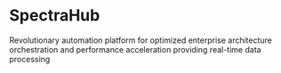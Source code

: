 # SpectraHub
Revolutionary automation platform for optimized enterprise architecture orchestration and performance acceleration providing real-time data processing
